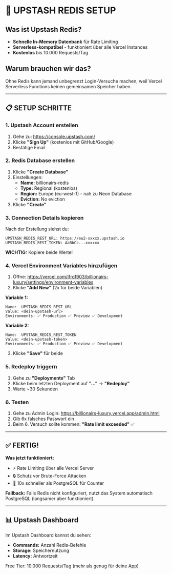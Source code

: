 # 🚀 UPSTASH REDIS SETUP

## Was ist Upstash Redis?
- **Schnelle In-Memory Datenbank** für Rate Limiting
- **Serverless-kompatibel** - funktioniert über alle Vercel Instances
- **Kostenlos** bis 10.000 Requests/Tag

## Warum brauchen wir das?
Ohne Redis kann jemand unbegrenzt Login-Versuche machen, weil Vercel Serverless Functions keinen gemeinsamen Speicher haben.

---

## 📋 SETUP SCHRITTE

### 1. Upstash Account erstellen
1. Gehe zu: https://console.upstash.com/
2. Klicke **"Sign Up"** (kostenlos mit GitHub/Google)
3. Bestätige Email

### 2. Redis Database erstellen
1. Klicke **"Create Database"**
2. Einstellungen:
   - **Name:** billionairs-redis
   - **Type:** Regional (kostenlos)
   - **Region:** Europe (eu-west-1) - nah zu Neon Database
   - **Eviction:** No eviction
3. Klicke **"Create"**

### 3. Connection Details kopieren
Nach der Erstellung siehst du:
```
UPSTASH_REDIS_REST_URL: https://eu2-xxxxx.upstash.io
UPSTASH_REDIS_REST_TOKEN: AaBbCc...xxxxxx
```

**WICHTIG:** Kopiere beide Werte!

### 4. Vercel Environment Variables hinzufügen
1. Öffne: https://vercel.com/ifro1903/billionairs-luxury/settings/environment-variables
2. Klicke **"Add New"** (2x für beide Variablen)

**Variable 1:**
```
Name:  UPSTASH_REDIS_REST_URL
Value: <dein-upstash-url>
Environments: ✅ Production ✅ Preview ✅ Development
```

**Variable 2:**
```
Name:  UPSTASH_REDIS_REST_TOKEN
Value: <dein-upstash-token>
Environments: ✅ Production ✅ Preview ✅ Development
```

3. Klicke **"Save"** für beide

### 5. Redeploy triggern
1. Gehe zu **"Deployments"** Tab
2. Klicke beim letzten Deployment auf **"..."** → **"Redeploy"**
3. Warte ~30 Sekunden

### 6. Testen
1. Gehe zu Admin Login: https://billionairs-luxury.vercel.app/admin.html
2. Gib 6x falsches Passwort ein
3. Beim 6. Versuch sollte kommen: **"Rate limit exceeded"** ✅

---

## ✅ FERTIG!

**Was jetzt funktioniert:**
- ⚡ Rate Limiting über alle Vercel Server
- 🔒 Schutz vor Brute-Force Attacken
- 🚀 10x schneller als PostgreSQL für Counter

**Fallback:** Falls Redis nicht konfiguriert, nutzt das System automatisch PostgreSQL (langsamer aber funktioniert).

---

## 📊 Upstash Dashboard

Im Upstash Dashboard kannst du sehen:
- **Commands:** Anzahl Redis-Befehle
- **Storage:** Speichernutzung
- **Latency:** Antwortzeit

Free Tier: 10.000 Requests/Tag (mehr als genug für deine App)

